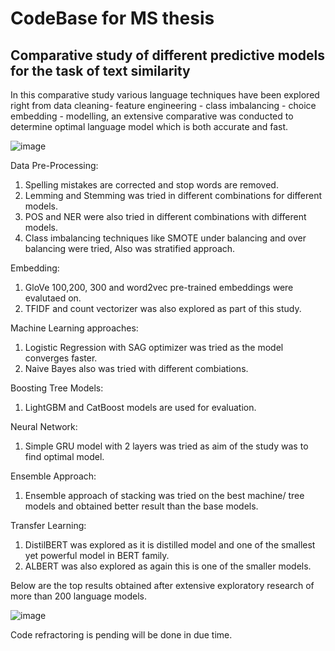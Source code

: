 # CodeBase for MS thesis 
## Comparative study of different predictive models for the task of text similarity

In this comparative study various language techniques have been explored right from data cleaning- feature engineering - class imbalancing - choice embedding - modelling, an extensive comparative was conducted to determine optimal language model which is both accurate and fast.


![image](https://user-images.githubusercontent.com/35446640/110976679-2fc20480-8387-11eb-8571-32ccc7387b81.png)

Data Pre-Processing:
1. Spelling mistakes are corrected and stop words are removed.
2. Lemming and Stemming was tried in different combinations for different models.
3. POS and NER were also tried in different combinations with different models.
4. Class imbalancing techniques like SMOTE under balancing and over balancing were tried, Also was stratified approach.

Embedding:
1. GloVe 100,200, 300 and word2vec pre-trained embeddings were evalutaed on.
2. TFIDF and count vectorizer was also explored as part of this study.

Machine Learning approaches:
1. Logistic Regression with SAG optimizer was tried as the model converges faster.
2. Naive Bayes also was tried with different combiations.

Boosting Tree Models:
1. LightGBM and CatBoost models are used for evaluation.

Neural Network:
1. Simple GRU model with 2 layers was tried as aim of the study was to find optimal model.

Ensemble Approach:
1. Ensemble approach of stacking was tried on the best machine/ tree models and obtained better result than the base models.

Transfer Learning:
1. DistilBERT was explored as it is distilled model and one of the smallest yet powerful model in BERT family.
2. ALBERT was also explored as again this is one of the smaller models.

Below are the top results obtained after extensive exploratory research of more than 200 language models.

![image](https://user-images.githubusercontent.com/35446640/110979591-cf34c680-838a-11eb-9fd1-04fb265a2af6.png)

Code refractoring is pending will be done in due time.
